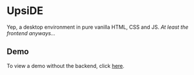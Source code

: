 # UpsiDE
Yep, a desktop environment in pure vanilla HTML, CSS and JS.
_At least the frontend anyways..._

## Demo
To view a demo without the backend, click [here](https://onyxcode.github.io/upside/).